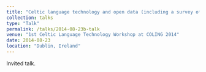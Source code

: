 ```yaml
---
title: "Celtic language technology and open data (including a survey of Manx Gaelic resources)"
collection: talks
type: "Talk"
permalink: /talks/2014-08-23b-talk
venue: "1st Celtic Language Technology Workshop at COLING 2014"
date: 2014-08-23
location: "Dublin, Ireland"
---
```


Invited talk.
